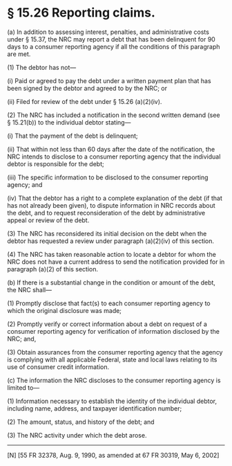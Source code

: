 # § 15.26   Reporting claims.

(a) In addition to assessing interest, penalties, and administrative costs under § 15.37, the NRC may report a debt that has been delinquent for 90 days to a consumer reporting agency if all the conditions of this paragraph are met.


(1) The debtor has not—


(i) Paid or agreed to pay the debt under a written payment plan that has been signed by the debtor and agreed to by the NRC; or


(ii) Filed for review of the debt under § 15.26 (a)(2)(iv).


(2) The NRC has included a notification in the second written demand (see § 15.21(b)) to the individual debtor stating— 


(i) That the payment of the debt is delinquent; 


(ii) That within not less than 60 days after the date of the notification, the NRC intends to disclose to a consumer reporting agency that the individual debtor is responsible for the debt; 


(iii) The specific information to be disclosed to the consumer reporting agency; and 


(iv) That the debtor has a right to a complete explanation of the debt (if that has not already been given), to dispute information in NRC records about the debt, and to request reconsideration of the debt by administrative appeal or review of the debt. 


(3) The NRC has reconsidered its initial decision on the debt when the debtor has requested a review under paragraph (a)(2)(iv) of this section. 


(4) The NRC has taken reasonable action to locate a debtor for whom the NRC does not have a current address to send the notification provided for in paragraph (a)(2) of this section. 


(b) If there is a substantial change in the condition or amount of the debt, the NRC shall—


(1) Promptly disclose that fact(s) to each consumer reporting agency to which the original disclosure was made;


(2) Promptly verify or correct information about a debt on request of a consumer reporting agency for verification of information disclosed by the NRC; and,


(3) Obtain assurances from the consumer reporting agency that the agency is complying with all applicable Federal, state and local laws relating to its use of consumer credit information.


(c) The information the NRC discloses to the consumer reporting agency is limited to—


(1) Information necessary to establish the identity of the individual debtor, including name, address, and taxpayer identification number;


(2) The amount, status, and history of the debt; and


(3) The NRC activity under which the debt arose.



---

[N] [55 FR 32378, Aug. 9, 1990, as amended at 67 FR 30319, May 6, 2002]




